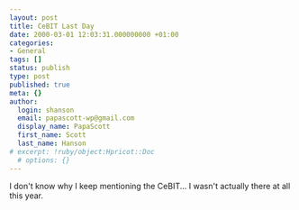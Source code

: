 ```yaml
---
layout: post
title: CeBIT Last Day
date: 2000-03-01 12:03:31.000000000 +01:00
categories:
- General
tags: []
status: publish
type: post
published: true
meta: {}
author:
  login: shanson
  email: papascott-wp@gmail.com
  display_name: PapaScott
  first_name: Scott
  last_name: Hanson
# excerpt: !ruby/object:Hpricot::Doc
  # options: {}
---
```

<p>I don't know why I keep mentioning the CeBIT... I wasn't actually there at all this year.</p>
